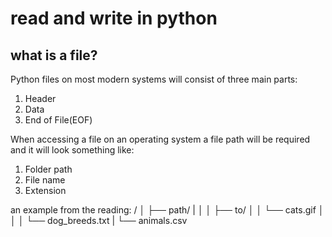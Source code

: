 # read and write in python

## what is a file?
Python files on most modern systems will consist of three main parts:

1. Header
2. Data
3. End of File(EOF)

When accessing a file on an operating system a file path will be required and it will look something like:

1. Folder path
2. File name
3. Extension

an example from the reading:
/
│
├── path/
|   │
│   ├── to/
│   │   └── cats.gif
│   │
│   └── dog_breeds.txt
|
└── animals.csv
